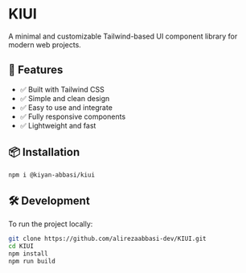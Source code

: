 # KIUI

A minimal and customizable Tailwind-based UI component library for modern web projects.

## 🚀 Features

- ✅ Built with Tailwind CSS
- ✅ Simple and clean design
- ✅ Easy to use and integrate
- ✅ Fully responsive components
- ✅ Lightweight and fast

## 📦 Installation

```bash
npm i @kiyan-abbasi/kiui
```

## 🛠️ Development
To run the project locally:

```bash
git clone https://github.com/alirezaabbasi-dev/KIUI.git
cd KIUI
npm install
npm run build
```
